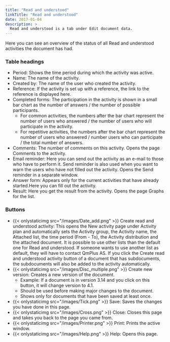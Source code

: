 ```yaml
---
title: "Read and understood"
linkTitle: "Read and understood"
date: 2017-01-04
description: >
  Read and understood is a tab under Edit document data.
---
```

Here you can see an overview of the status of all Read and understood activities the document has had.

### Table headings

- Period: Shows the time period during which the activity was active.
- Name: The name of the activity.
- Created by: The name of the user who created the activity.
- Reference: If the activity is set up with a reference, the link to the reference is displayed here.
- Completed forms: The participation in the activity is shown in a small bar chart as the number of answers / the number of possible participants.
  - For common activities, the numbers after the bar chart represent the number of users who answered / the number of users who will participate in the activity.
  - For repetitive activities, the numbers after the bar chart represent the number of users who answered / number users who can participate / the total number of answers.
- Comments: The number of comments on this activity. Opens the page Comments to the activity.
- Email reminder: Here you can send out the activity as an e-mail to those who have to perform it. Send reminder is also used when you want to warn the users who have not filled out the activity. Opens the Send reminder in a separate window.
- Answer form: Appears only for the current activities that have already started.Here you can fill out the activity.
- Result: Here you get the result from the activity. Opens the page Graphs for the list.

### Buttons

- {{< onlystaticimg src="/images/Date_add.png" >}} Create read and understood activity: This opens the New activity page under Activity plan and automatically sets the Activity group, the Activity name, the Attached list, the time period (From - To), the Activity distribution and the attached document. It is possible to use other lists than the default one for Read and understood. If someone wants to use another list as default, they will have to contact QmPlus AS. If you click the Create read and understood activity button of a document that has subdocuments, the subdocuments will also be added to the activity automatically.
- {{< onlystaticimg src="/images/Disc_multiple.png" >}} Create new version: Creates a new version of the document.
  - Example: If a document is in version 3.14 and you click on this button, it will change version to 4.1.
  - Should be used before making major changes to the document.
  - Shows only for documents that have been saved at least once.
- {{< onlystaticimg src="/images/Tick.png" >}} Save: Saves the changes you have done in this page.
- {{< onlystaticimg src="/images/Cross.png" >}} Close: Closes this page and takes you back to the page you came from.
- {{< onlystaticimg src="/images/Printer.png" >}} Print: Prints the active window.
- {{< onlystaticimg src="/images/Help.png" >}} Help: Opens this page.



